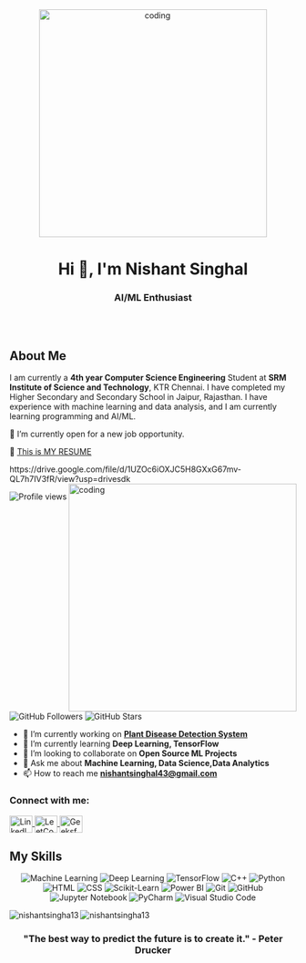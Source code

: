 <div align="center">
  <img src="https://github.com/nishantsingha13/nishantsingha13/assets/103675762/3c5b5916-0437-4ba9-b285-6499bb36f92e" alt="coding" width="400">
</div>

<h1 align="center">Hi 👋, I'm Nishant Singhal</h1>

<h3 align="center">AI/ML Enthusiast</h3>
<br><br>

## About Me

I am currently a **4th year Computer Science Engineering** Student at **SRM Institute of Science and Technology**, KTR Chennai. I have completed my Higher Secondary and Secondary School in Jaipur, Rajasthan. I have experience with machine learning and data analysis, and I am currently learning programming and AI/ML. 

<p>🤔 I’m currently open for a new job opportunity.</p>
<p>📄 <a href="https://drive.google.com/file/d/1UZOc6iOXJC5H8GXxG67mv-QL7h7IV3fR/view?usp=drivesdk" target="_blank">This is MY RESUME</a></p>
https://drive.google.com/file/d/1UZOc6iOXJC5H8GXxG67mv-QL7h7IV3fR/view?usp=drivesdk

<img align="right" alt="coding" width="400" src="https://user-images.githubusercontent.com/55389276/140866485-8fb1c876-9a8f-4d6a-98dc-08c4981eaf70.gif">

<p align="left"> 
  <p align="left">

  <img src="https://komarev.com/ghpvc/?username=nishantsingha13&label=Profile%20views&color=0e75b6&style=flat" alt="Profile views" />
  <img src="https://img.shields.io/github/followers/nishantsingha13?label=Followers" alt="GitHub Followers" />
  <img src="https://img.shields.io/github/stars/nishantsingha13?label=Stars" alt="GitHub Stars" />
</p>

- 🔭 I’m currently working on **[Plant Disease Detection System](https://github.com/nishantsingha13/Plant-Disease-Detection-System)**
- 🌱 I’m currently learning **Deep Learning, TensorFlow**
- 👯 I’m looking to collaborate on **Open Source ML Projects**
- 💬 Ask me about **Machine Learning, Data Science,Data Analytics**
- 📫 How to reach me **nishantsinghal43@gmail.com**

<h3 align="left">Connect with me:</h3>
<p align="left">
  <a href="https://www.linkedin.com/in/nishant-singhal-494778249/" target="blank">
    <img align="center" src="https://raw.githubusercontent.com/rahuldkjain/github-profile-readme-generator/master/src/images/icons/Social/linked-in-alt.svg" alt="LinkedIn" height="30" width="40" />
  </a>
  <a href="https://leetcode.com/u/nd5905/" target="blank">
    <img align="center" src="https://raw.githubusercontent.com/rahuldkjain/github-profile-readme-generator/master/src/images/icons/Social/leet-code.svg" alt="LeetCode" height="30" width="40" />
  </a>
  <a href="https://www.geeksforgeeks.org/user/nd599m68/" target="blank">
    <img align="center" src="https://raw.githubusercontent.com/rahuldkjain/github-profile-readme-generator/master/src/images/icons/Social/geeks-for-geeks.svg" alt="GeeksforGeeks" height="30" width="40" />
  </a>
</p>

## My Skills

<p align="center">
  <img src="https://img.shields.io/badge/-Machine%20Learning-F7931E?style=flat&logo=python&logoColor=white" alt="Machine Learning" />
  <img src="https://img.shields.io/badge/-Deep%20Learning-FF6F61?style=flat&logo=tensorflow&logoColor=white" alt="Deep Learning" />
  <img src="https://img.shields.io/badge/-TensorFlow-FF6F61?style=flat&logo=tensorflow&logoColor=white" alt="TensorFlow" />
  <img src="https://img.shields.io/badge/-C++-00599C?style=flat&logo=c%2B%2B&logoColor=white" alt="C++" />
  <img src="https://img.shields.io/badge/-Python-3776AB?style=flat&logo=python&logoColor=white" alt="Python" />
  <img src="https://img.shields.io/badge/-HTML-E34F26?style=flat&logo=html5&logoColor=white" alt="HTML" />
  <img src="https://img.shields.io/badge/-CSS-1572B6?style=flat&logo=css3&logoColor=white" alt="CSS" />
  <img src="https://img.shields.io/badge/-Scikit%20Learn-F7931E?style=flat&logo=scikit-learn&logoColor=white" alt="Scikit-Learn" />
  <img src="https://img.shields.io/badge/-Power%20BI-F2C811?style=flat&logo=powerbi&logoColor=black" alt="Power BI" />
  <img src="https://img.shields.io/badge/-Git-F05032?style=flat&logo=git&logoColor=white" alt="Git" />
  <img src="https://img.shields.io/badge/-GitHub-181717?style=flat&logo=github&logoColor=white" alt="GitHub" />
  <img src="https://img.shields.io/badge/-Jupyter%20Notebook-F37626?style=flat&logo=jupyter&logoColor=white" alt="Jupyter Notebook" />
  <img src="https://img.shields.io/badge/-PyCharm-000000?style=flat&logo=pycharm&logoColor=white" alt="PyCharm" />
  <img src="https://img.shields.io/badge/-Visual%20Studio%20Code-007ACC?style=flat&logo=visual-studio-code&logoColor=white" alt="Visual Studio Code" />
</p>

<p><img align="left" src="https://github-readme-stats.vercel.app/api/top-langs?username=nishantsingha13&show_icons=true&locale=en&layout=compact" alt="nishantsingha13" /></p>
<img align="center" src="https://github-readme-streak-stats.herokuapp.com/?user=nishantsingha13&" alt="nishantsingha13" /></p>

<h3 align="center">
  "The best way to predict the future is to create it." - Peter Drucker
</h3>

